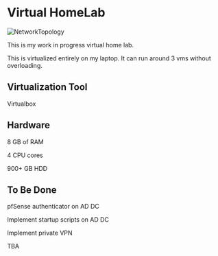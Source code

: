 # Virtual HomeLab
![NetworkTopology](https://github.com/dyang21/Virtual-HomeLab/blob/main/VirtualHomeLab0.png)

This is my work in progress virtual home lab. 

This is virtualized entirely on my laptop. It can run around 3 vms without overloading.

## Virtualization Tool

Virtualbox

## Hardware
8 GB of RAM

4 CPU cores

900+ GB HDD

## To Be Done

pfSense authenticator on AD DC

Implement startup scripts on AD DC

Implement private VPN

TBA


